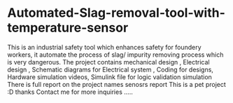 # Automated-Slag-removal-tool-with-temperature-sensor
This is an industrial safety tool which enhances safety for foundery workers, it automate the process of slag/ impurity removing process which is very dangerous.
The project contains mechanical design , Electrical design , Schematic diagrams for Electrical system , Coding for designs, Hardware simulation videos, Simulink file for logic validation simulation 
There is full report on  the project names senosrs report 
This is a pet project :D thanks 
Contact me for more inquiries .....
